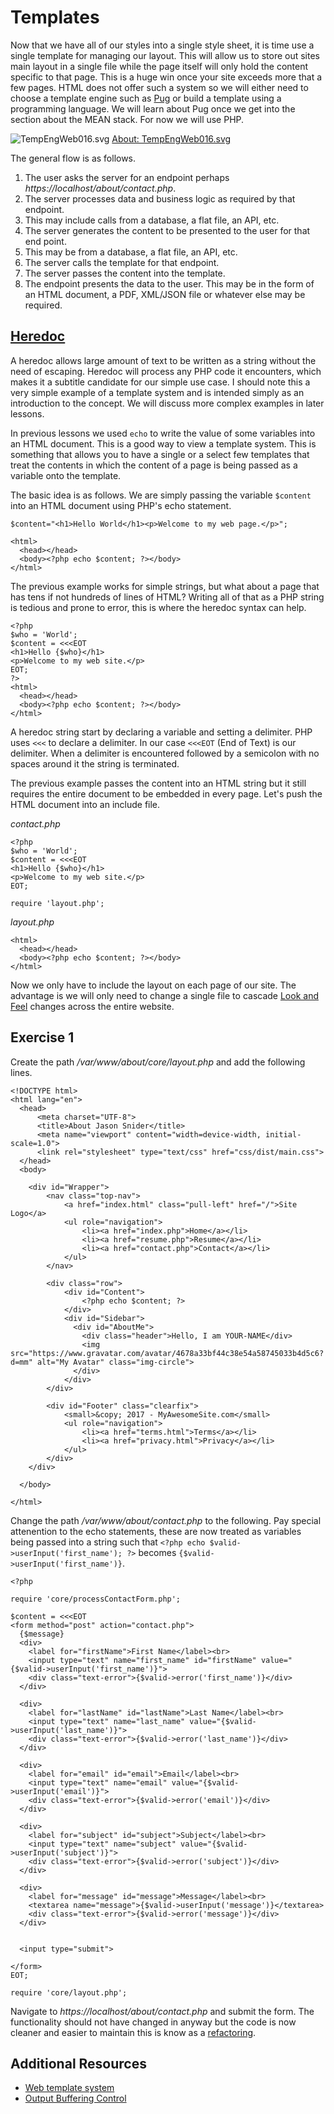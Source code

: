 # Templates

Now that we have all of our styles into a single style sheet, it is time use a single template for managing our layout. This will allow us to store out sites main layout in a single file while the page itself will only hold the content specific to that page. This is a huge win once your site exceeds more that a few pages. HTML does not offer such a system so we will either need to choose a template engine such as [Pug](https://pugjs.org/api/getting-started.html) or build a template using a programming language. We will learn about Pug once we get into the section about the MEAN stack. For now we will use PHP.


![TempEngWeb016.svg](https://upload.wikimedia.org/wikipedia/en/a/a2/TempEngWeb016.svg)
[About: TempEngWeb016.svg](https://en.wikipedia.org/wiki/File:TempEngWeb016.svg)


The general flow is as follows.
1. The user asks the server for an endpoint perhaps *https://localhost/about/contact.php*.
1. The server processes data and business logic as required by that endpoint.
  1. This may include calls from a database, a flat file, an API, etc.
1. The server generates the content to be presented to the user for that end point.
  1. This may be from a database, a flat file, an API, etc.
1. The server calls the template for that endpoint.
1. The server passes the content into the template.
1. The endpoint presents the data to the user. This may be in the form of an HTML document, a PDF, XML/JSON file or whatever else may be required.

## [Heredoc](http://php.net/manual/en/language.types.string.php#language.types.string.syntax.heredoc)

A heredoc allows large amount of text to be written as a string without the need of escaping. Heredoc will process any PHP code it encounters, which makes it a subtitle candidate for our simple use case. I should note this a very simple example of a template system and is intended simply as an introduction to the concept. We will discuss more complex examples in later lessons.

In previous lessons we used ````echo```` to write the value of some variables into an HTML document. This is a good way to view a template system. This is something that allows you to have a single or a select few templates that treat the contents in which the content of a page is being passed as a variable onto the template.

The basic idea is as follows. We are simply passing the variable ````$content```` into an HTML document using PHP's echo statement.

````
$content="<h1>Hello World</h1><p>Welcome to my web page.</p>";

<html>
  <head></head>
  <body><?php echo $content; ?></body>
</html>
````

The previous example works for simple strings, but what about a page that has tens if not hundreds of lines of HTML? Writing all of that as a PHP string is tedious and prone to error, this is where the heredoc syntax can help.
````
<?php
$who = 'World';
$content = <<<EOT
<h1>Hello {$who}</h1>
<p>Welcome to my web site.</p>
EOT;
?>
<html>
  <head></head>
  <body><?php echo $content; ?></body>
</html>
````

A heredoc string start by declaring a variable and setting a delimiter. PHP uses ````<<<```` to declare a delimiter. In our case ````<<<EOT```` (End of Text) is our delimiter. When a delimiter is encountered followed by a semicolon with no spaces around it the string is terminated.

The previous example passes the content into an HTML string but it still requires the entire document to be embedded in every page. Let's push the HTML document into an include file.

*contact.php*
````
<?php
$who = 'World';
$content = <<<EOT
<h1>Hello {$who}</h1>
<p>Welcome to my web site.</p>
EOT;

require 'layout.php';
````

*layout.php*
````
<html>
  <head></head>
  <body><?php echo $content; ?></body>
</html>
````

Now we only have to include the layout on each page of our site. The advantage is we will only need to change a single file to cascade [Look and Feel](https://en.wikipedia.org/wiki/Look_and_feel) changes across the entire website.

## Exercise 1

Create the path */var/www/about/core/layout.php* and add the following lines.

````
<!DOCTYPE html>
<html lang="en">
  <head>
      <meta charset="UTF-8">
      <title>About Jason Snider</title>
      <meta name="viewport" content="width=device-width, initial-scale=1.0">
      <link rel="stylesheet" type="text/css" href="css/dist/main.css">
  </head>
  <body>

    <div id="Wrapper">
        <nav class="top-nav">
            <a href="index.html" class="pull-left" href="/">Site Logo</a>
            <ul role="navigation">
                <li><a href="index.php">Home</a></li>
                <li><a href="resume.php">Resume</a></li>
                <li><a href="contact.php">Contact</a></li>
            </ul>
        </nav>

        <div class="row">
            <div id="Content">
                <?php echo $content; ?>
            </div>
            <div id="Sidebar">
              <div id="AboutMe">
                <div class="header">Hello, I am YOUR-NAME</div>
                <img src="https://www.gravatar.com/avatar/4678a33bf44c38e54a58745033b4d5c6?d=mm" alt="My Avatar" class="img-circle">
              </div>
            </div>
        </div>

        <div id="Footer" class="clearfix">
            <small>&copy; 2017 - MyAwesomeSite.com</small>
            <ul role="navigation">
                <li><a href="terms.html">Terms</a></li>
                <li><a href="privacy.html">Privacy</a></li>
            </ul>
        </div>
    </div>

  </body>

</html>

````

Change the path */var/www/about/contact.php* to the following. Pay special attenention to the echo statements, these are now treated as variables being passed into a string such that ````<?php echo $valid->userInput('first_name'); ?>```` becomes ````{$valid->userInput('first_name')}````.

````
<?php

require 'core/processContactForm.php';

$content = <<<EOT
<form method="post" action="contact.php">
  {$message}
  <div>
    <label for="firstName">First Name</label><br>
    <input type="text" name="first_name" id="firstName" value="{$valid->userInput('first_name')}">
    <div class="text-error">{$valid->error('first_name')}</div>
  </div>

  <div>
    <label for="lastName" id="lastName">Last Name</label><br>
    <input type="text" name="last_name" value="{$valid->userInput('last_name')}">
    <div class="text-error">{$valid->error('last_name')}</div>
  </div>

  <div>
    <label for="email" id="email">Email</label><br>
    <input type="text" name="email" value="{$valid->userInput('email')}">
    <div class="text-error">{$valid->error('email')}</div>
  </div>

  <div>
    <label for="subject" id="subject">Subject</label><br>
    <input type="text" name="subject" value="{$valid->userInput('subject')}">
    <div class="text-error">{$valid->error('subject')}</div>
  </div>

  <div>
    <label for="message" id="message">Message</label><br>
    <textarea name="message">{$valid->userInput('message')}</textarea>
    <div class="text-error">{$valid->error('message')}</div>
  </div>


  <input type="submit">

</form>
EOT;

require 'core/layout.php';
````

Navigate to *https://localhost/about/contact.php* and submit the form. The functionality should not have changed in anyway but the code is now cleaner and easier to maintain this is know as a [refactoring](https://martinfowler.com/books/refactoring.html).


## Additional Resources
* [Web template system](https://en.wikipedia.org/wiki/Web_template_system)
* [Output Buffering Control](http://php.net/manual/en/book.outcontrol.php)
